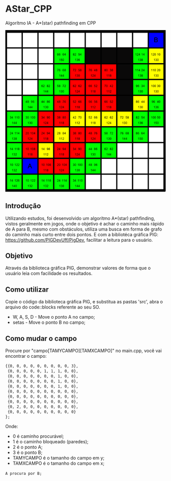 # AStar_CPP
Algorítmo IA - A*(star) pathfinding em CPP

![alt tag](https://github.com/Victor-Morvy/AStar_CPP/blob/main/image.png?raw=true)

## Introdução
Utilizando estudos, foi desenvolvido um algorítmo A*(star) pathfinding, vistos geralmente em jogos, onde o objetivo é achar o caminho mais rápido de A para B, mesmo com obstáculos, utiliza uma busca em forma de grafo do caminho mais curto entre dois pontos.
E com a bibliotéca gráfica PIG: https://github.com/PIGDevUff/PigDev, facilitar a leitura para o usuário.

## Objetivo
Através da biblioteca gráfica PIG, demonstrar valores de forma que o usuário leia com facilidade os resultados.

## Como utilizar
Copie o código da biblioteca gráfica PIG, e substitua as pastas 'src', abra o arquivo do code::blocks referente ao seu SO.
- W, A, S, D - Move o ponto A no campo;
- setas - Move o ponto B no campo;

## Como mudar o campo
Procure por "campo[TAMYCAMPO][TAMXCAMPO]" no main.cpp, você vai encontrar o campo:
```
{{0, 0, 0, 0, 0, 0, 0, 0, 0, 3},
 {0, 0, 0, 0, 0, 1, 1, 1, 0, 0},
 {0, 0, 0, 0, 0, 0, 0, 1, 0, 0},
 {0, 0, 0, 0, 0, 0, 0, 1, 0, 0},
 {0, 0, 0, 0, 0, 0, 0, 1, 0, 0},
 {0, 0, 0, 0, 0, 0, 0, 0, 0, 0},
 {0, 0, 0, 0, 0, 0, 0, 0, 0, 0},
 {0, 0, 0, 0, 0, 0, 0, 0, 0, 0},
 {0, 2, 0, 0, 0, 0, 0, 0, 0, 0},
 {0, 0, 0, 0, 0, 0, 0, 0, 0, 0}
};
```
Onde:
- 0 é caminho procurável;
- 1 é o caminho bloqueado (paredes);
- 2 é o ponto A;
- 3 é o ponto B;
- TAMYCAMPO é o tamanho do campo em y;
- TAMXCAMPO é o tamanho do campo em x;

`A procura por B;`

